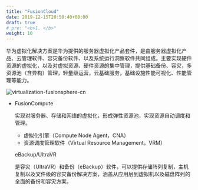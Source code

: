```yaml
---
title: "FusionCloud"
date: 2019-12-15T20:50:40+08:00
draft: true
# pre: "<b>1. </b>"
weight: 10
---
```


华为虚拟化解决方案是华为提供的服务器虚拟化产品套件，是由服务器虚拟化产品、云管理软件、容灾备份软件、以及系统运行洞察软件共同组成。主要实现硬件资源的虚拟化，以及对虚拟资源、硬件资源的集中管理，提供基础备份、容灾，多资源池（含异构）管理，轻量级运营，云基础服务，基础设施性能可视化、性能管理等能力。



![virtualization-fusionsphere-cn](/虚拟化/FusionCloud/images/virtualization-fusionsphere-cn.jpg)



- FusionCompute

  实现对服务器、存储和网络的虚拟化，形成弹性资源池，实现资源自动调度和管理。

  * 虚拟化引擎（Compute Node Agent，CNA）
  * 资源调度管理软件（Virtual Resource Management，VRM）

  eBackup/UltraVR

  是容灾（UltraVR）和备份（eBackup）软件，可以提供存储阵列复制，主机复制以及文件级的容灾备份解决方案，涵盖从应用层到虚拟机以及磁盘阵列的全面的备份和容灾方案。